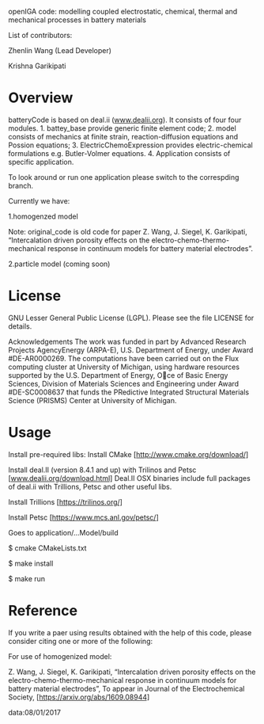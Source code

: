 openIGA code: modelling coupled electrostatic, chemical, thermal and mechanical processes in battery materials

List of contributors:

Zhenlin Wang (Lead Developer)

Krishna Garikipati


Overview
====================================================================

batteryCode is based on deal.ii (www.dealii.org). It consists of four four modules. 1. battey_base provide generic finite element code; 2. model consists of mechanics at finite strain, reaction-diffusion equations and Possion equations; 3. ElectricChemoExpression provides electric-chemical formulations e.g. Butler-Volmer equations. 4. Application consists of specific application.

To look around or run one application please switch to the correspding branch.

Currently we have:

1.homogenzed model 

 Note: original_code is old code for paper Z. Wang, J. Siegel, K. Garikipati, “Intercalation driven porosity effects on the electro-chemo-thermo-mechanical response in continuum models for battery material electrodes”. 
 
2.particle model (coming soon)

License
====================================================================
GNU Lesser General Public License (LGPL). Please see the file LICENSE for details.

Acknowledgements
The work was funded in part by Advanced Research
Projects AgencyEnergy (ARPA-E), U.S. Department of Energy, under Award #DE-AR0000269. The computations have been carried out on the Flux computing cluster at University of Michigan, using hardware resources supported by the U.S. Department of Energy, Oce of Basic Energy Sciences, Division of Materials Sciences and Engineering under Award #DE-SC0008637 that funds the PRedictive Integrated Structural Materials Science (PRISMS) Center at University of Michigan.

Usage
====================================================================
Install pre-required libs:
Install CMake [http://www.cmake.org/download/]

Install deal.II (version 8.4.1 and up) with Trilinos and Petsc [www.dealii.org/download.html] Deal.II OSX binaries include full packages of deal.ii with Trillions, Petsc and other useful libs.

Install Trillions [https://trilinos.org/]

Install Petsc [https://www.mcs.anl.gov/petsc/]

Goes to application/...Model/build

$ cmake CMakeLists.txt

$ make install

$ make run


Reference
====================================================================
If you write a paer using results obtained with the help of this code, please consider citing one or more of the following:

For use of homogenized model:

Z. Wang, J. Siegel, K. Garikipati, “Intercalation driven porosity effects on the electro-chemo-thermo-mechanical response in continuum models for battery material electrodes”, To appear in Journal of the Electrochemical Society, [https://arxiv.org/abs/1609.08944]


data:08/01/2017